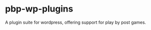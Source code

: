 pbp-wp-plugins
==============

A plugin suite for wordpress, offering support for play by post games.
